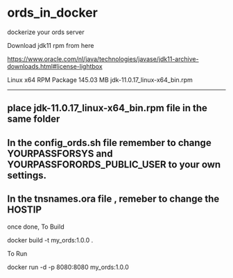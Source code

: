 # ords_in_docker
dockerize your ords server

Download jdk11 rpm from here


https://www.oracle.com/nl/java/technologies/javase/jdk11-archive-downloads.html#license-lightbox


Linux x64 RPM Package	145.03 MB	jdk-11.0.17_linux-x64_bin.rpm

--------------------------------------------------------
place jdk-11.0.17_linux-x64_bin.rpm file in the same folder
--------------------------------------------------------
In the config_ords.sh file remember to change 
YOURPASSFORSYS and 
YOURPASSFORORDS_PUBLIC_USER
to your own settings.
-----------------------------------------------------------
In the tnsnames.ora file , remeber to change the HOSTIP
-----------------------------------------------------------
once done, 
To Build

docker build -t my_ords:1.0.0 .

To Run

docker run -d -p 8080:8080 my_ords:1.0.0
